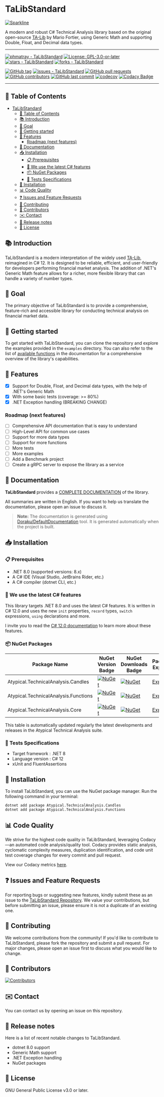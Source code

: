 # TaLibStandard
[![Sparkline](https://stars.medv.io/phmatray/TaLibStandard.svg)](https://stars.medv.io/phmatray/TaLibStandard)

A modern and robust C# Technical Analysis library based on the original open-source [TA-Lib](https://ta-lib.org) by Mario Fortier, using Generic Math and supporting Double, Float, and Decimal data types.

---

[![phmatray - TaLibStandard](https://img.shields.io/static/v1?label=phmatray&message=TaLibStandard&color=blue&logo=github)](https://github.com/phmatray/TaLibStandard "Go to GitHub repo")
[![License: GPL-3.0-or-later](https://img.shields.io/badge/License-GPLv3.0--or--later-blue.svg)](https://www.gnu.org/licenses/gpl-3.0.html)
[![stars - TaLibStandard](https://img.shields.io/github/stars/phmatray/TaLibStandard?style=social)](https://github.com/phmatray/TaLibStandard)
[![forks - TaLibStandard](https://img.shields.io/github/forks/phmatray/TaLibStandard?style=social)](https://github.com/phmatray/TaLibStandard)

[![GitHub tag](https://img.shields.io/github/tag/phmatray/TaLibStandard?include_prereleases=&sort=semver&color=blue)](https://github.com/phmatray/TaLibStandard/releases/)
[![issues - TaLibStandard](https://img.shields.io/github/issues/phmatray/TaLibStandard)](https://github.com/phmatray/TaLibStandard/issues)
[![GitHub pull requests](https://img.shields.io/github/issues-pr/phmatray/TaLibStandard)](https://github.com/phmatray/TaLibStandard/pulls)
[![GitHub contributors](https://img.shields.io/github/contributors/phmatray/TaLibStandard)](https://github.com/phmatray/TaLibStandard/graphs/contributors)
[![GitHub last commit](https://img.shields.io/github/last-commit/phmatray/TaLibStandard)](https://github.com/phmatray/TaLibStandard/commits/master)
[![codecov](https://codecov.io/gh/phmatray/TaLibStandard/branch/main/graph/badge.svg?token=041C4QKW6O)](https://app.codecov.io/gh/phmatray/TaLibStandard/tree/main)
[![Codacy Badge](https://app.codacy.com/project/badge/Grade/84e2475f22a04bc1bed551f081029e82)](https://app.codacy.com/gh/phmatray/TaLibStandard/dashboard)

---

## 📝 Table of Contents

<!-- TOC -->
* [TaLibStandard](#talibstandard)
  * [📝 Table of Contents](#-table-of-contents)
  * [📚 Introduction](#-introduction)
  * [🎯 Goal](#-goal)
  * [🏁 Getting started](#-getting-started)
  * [📌 Features](#-features)
    * [Roadmap (next features)](#roadmap-next-features)
  * [📄 Documentation](#-documentation)
  * [📥 Installation](#-installation)
    * [📋 Prerequisites](#-prerequisites)
    * [🚀 We use the latest C# features](#-we-use-the-latest-c-features)
    * [📦 NuGet Packages](#-nuget-packages)
    * [🧪 Tests Specifications](#-tests-specifications)
  * [💾 Installation](#-installation-1)
  * [📊 Code Quality](#-code-quality)
  * [❓ Issues and Feature Requests](#-issues-and-feature-requests)
  * [🤝 Contributing](#-contributing)
  * [🌟 Contributors](#-contributors)
  * [✉️ Contact](#-contact)
  * [📝 Release notes](#-release-notes)
  * [📜 License](#-license)
<!-- TOC -->

## 📚 Introduction

TaLibStandard is a modern interpretation of the widely used [TA-Lib](https://ta-lib.org), reimagined in C# 12. It is designed to be reliable, efficient, and user-friendly for developers performing financial market analysis. The addition of .NET's Generic Math feature allows for a richer, more flexible library that can handle a variety of number types.

## 🎯 Goal

The primary objective of TaLibStandard is to provide a comprehensive, feature-rich and accessible library for conducting technical analysis on financial market data.

## 🏁 Getting started

To get started with TaLibStandard, you can clone the repository and explore the examples provided in the `examples` directory. You can also refer to the list of [available functions](./docs/functions.md) in the documentation for a comprehensive overview of the library's capabilities.

## 📌 Features

* [x] Support for Double, Float, and Decimal data types, with the help of .NET's Generic Math
* [x] With some basic tests (coverage: >= 80%)
* [x] .NET Exception handling (BREAKING CHANGE)

### Roadmap (next features)

* [ ] Comprehensive API documentation that is easy to understand
* [ ] High-Level API for common use cases
* [ ] Support for more data types
* [ ] Support for more functions
* [ ] More tests
* [ ] More examples
* [ ] Add a Benchmark project
* [ ] Create a gRPC server to expose the library as a service

## 📄 Documentation

**TaLibStandard** provides a [COMPLETE DOCUMENTATION](https://github.com/phmatray/TaLibStandard/blob/main/docs/README.md) of the library.

All summaries are written in English. If you want to help us translate the documentation, please open an issue to
discuss it.

> **Note:** The documentation is generated using [Doraku/DefaultDocumentation]() tool. It is generated automatically when the project is built.

## 📥 Installation

### 📋 Prerequisites

- .NET 8.0 (supported versions: 8.x)
- A C# IDE (Visual Studio, JetBrains Rider, etc.)
- A C# compiler (dotnet CLI, etc.)

### 🚀 We use the latest C# features

This library targets .NET 8.0 and uses the latest C# features. It is written in C# 12.0 and uses the new `init`
properties, `record` types, `switch` expressions, `using` declarations and more.

I invite you to read the [C# 12.0 documentation](https://docs.microsoft.com/en-us/dotnet/csharp/whats-new/csharp-12) to
learn more about these features.

### 📦 NuGet Packages

| Package Name                         | NuGet Version Badge                                                                                                                                      | NuGet Downloads Badge                                                                                                                                     | Package Explorer                                                            |
|--------------------------------------|----------------------------------------------------------------------------------------------------------------------------------------------------------|-----------------------------------------------------------------------------------------------------------------------------------------------------------|-----------------------------------------------------------------------------|
| Atypical.TechnicalAnalysis.Candles   | [![NuGet](https://img.shields.io/nuget/v/Atypical.TechnicalAnalysis.Candles.svg)](https://www.nuget.org/packages/Atypical.TechnicalAnalysis.Candles)     | [![NuGet](https://img.shields.io/nuget/dt/Atypical.TechnicalAnalysis.Candles.svg)](https://www.nuget.org/packages/Atypical.TechnicalAnalysis.Candles)     | [Explore](https://nuget.info/packages/Atypical.TechnicalAnalysis.Candles)   |
| Atypical.TechnicalAnalysis.Functions | [![NuGet](https://img.shields.io/nuget/v/Atypical.TechnicalAnalysis.Functions.svg)](https://www.nuget.org/packages/Atypical.TechnicalAnalysis.Functions) | [![NuGet](https://img.shields.io/nuget/dt/Atypical.TechnicalAnalysis.Functions.svg)](https://www.nuget.org/packages/Atypical.TechnicalAnalysis.Functions) | [Explore](https://nuget.info/packages/Atypical.TechnicalAnalysis.Functions) |
| Atypical.TechnicalAnalysis.Core      | [![NuGet](https://img.shields.io/nuget/v/Atypical.TechnicalAnalysis.Common.svg)](https://www.nuget.org/packages/Atypical.TechnicalAnalysis.Common)       | [![NuGet](https://img.shields.io/nuget/dt/Atypical.TechnicalAnalysis.Common.svg)](https://www.nuget.org/packages/Atypical.TechnicalAnalysis.Common)       | [Explore](https://nuget.info/packages/Atypical.TechnicalAnalysis.Common)    |

This table is automatically updated regularly the latest developments and releases in the Atypical Technical Analysis suite.

### 🧪 Tests Specifications

  * Target framework : .NET 8
  * Language version : C# 12
  * xUnit and FluentAssertions 

## 💾 Installation

To install TaLibStandard, you can use the NuGet package manager. Run the following command in your terminal:

```shell
dotnet add package Atypical.TechnicalAnalysis.Candles
dotnet add package Atypical.TechnicalAnalysis.Functions
```

## 📊 Code Quality

We strive for the highest code quality in TaLibStandard, leveraging Codacy—an automated code analysis/quality tool. Codacy provides static analysis, cyclomatic complexity measures, duplication identification, and code unit test coverage changes for every commit and pull request.

View our Codacy metrics [here](https://app.codacy.com/gh/phmatray/TaLibStandard).

## ❓ Issues and Feature Requests

For reporting bugs or suggesting new features, kindly submit these as an issue to the [TaLibStandard Repository](https://github.com/phmatray/TaLibStandard/issues). We value your contributions, but before submitting an issue, please ensure it is not a duplicate of an existing one.

## 🤝 Contributing

We welcome contributions from the community! If you'd like to contribute to TaLibStandard, please fork the repository and submit a pull request. For major changes, please open an issue first to discuss what you would like to change.

## 🌟 Contributors

[![Contributors](https://contrib.rocks/image?repo=phmatray/TaLibStandard)](http://contrib.rocks)

## ✉️ Contact

You can contact us by opening an issue on this repository.

## 📝 Release notes

Here is a list of recent notable changes to TaLibStandard.

- dotnet 8.0 support
- Generic Math support
- .NET Exception handling
- NuGet packages

## 📜 License

GNU General Public License v3.0 or later.
